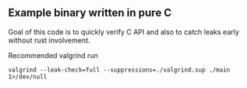 ## Example binary written in pure C

Goal of this code is to quickly verify C API and also to catch leaks early without rust involvement.

Recommended valgrind run
```
valgrind --leak-check=full --suppressions=./valgrind.sup ./main 1>/dev/null
```
